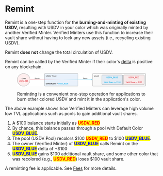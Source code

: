 # Remint

Remint is a one-step function for the **burning-and-minting of existing USDV,** resulting with USDV in your color which was originally minted by another Verified Minter. Verified Minters use this function to increase their vault share without having to lock any new assets (i.e., recycling existing USDV).

Remint **does not** change the total circulation of USDV.

Remint can be called by the Verified Minter if their color's [delta](delta.md) is positive on any blockchain.

<figure><img src="../.gitbook/assets/remint (1).png" alt=""><figcaption><p>Reminting is a convenient one-step operation for applications to burn other colored USDV and mint it in the application's color.</p></figcaption></figure>

The above example shows how Verified Minters can leverage high volume low TVL applications such as pools to gain additional vault shares.

1. A $100 balance starts initially as <mark style="color:red;">**USDV\_RED**</mark>
2. By chance, this balance passes through a pool with Default Color <mark style="color:blue;">**USDV\_BLUE**</mark>.
3. The pool (USDV Pool) recolors $100 <mark style="color:red;">**USDV\_RED**</mark> to $100 <mark style="color:blue;">**USDV\_BLUE**</mark>.
4. The owner (Verified Minter) of <mark style="color:blue;">**USDV\_BLUE**</mark> calls Remint on the <mark style="color:blue;">**USDV\_BLUE**</mark> delta of +$100
5. <mark style="color:blue;">**USDV\_BLUE**</mark> gains $100 additional vault share, and some other color that was recolored (e.g., <mark style="color:red;">**USDV\_RED**</mark>) loses $100 vault share.

A reminting fee is applicable. See [Fees](parameters.md) for more details.
